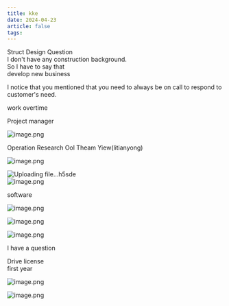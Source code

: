 ```yaml
---
title: kke
date: 2024-04-23
article: false
tags: 
---
```


Struct Design Question  
I don't have any construction background.  
So I have to say that  
develop new business

I notice that you mentioned that you need to always be on call to respond to customer's need.

work overtime

Project manager 

![image.png](https://oss.naglfar28.com/naglfar28/202404241456562.png)

Operation Research Ool Theam Yiew(litianyong)

![image.png](https://oss.naglfar28.com/naglfar28/202404241500535.png)

![Uploading file...h5sde]()  
![image.png](https://oss.naglfar28.com/naglfar28/202404241504270.png)  

software

![image.png](https://oss.naglfar28.com/naglfar28/202404241508976.png)

![image.png](https://oss.naglfar28.com/naglfar28/202404241510597.png)

![image.png](https://oss.naglfar28.com/naglfar28/202404241512023.png)

I have a question

Drive license  
first year

![image.png](https://oss.naglfar28.com/naglfar28/202404241537166.png)

![image.png](https://oss.naglfar28.com/naglfar28/202404241538848.png)

